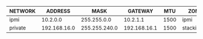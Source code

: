 | <sub>NETWORK</sub> | <sub>ADDRESS</sub> | <sub>MASK</sub> | <sub>GATEWAY</sub> | <sub>MTU</sub> | <sub>ZONE</sub> | <sub>DNS</sub> | <sub>PXE</sub> |
| ------- | ------- | ---- | ------- | --- | ---- | --- | --- |
| <sub>ipmi</sub> | <sub>10.2.0.0</sub> | <sub>255.255.0.0</sub> | <sub>10.2.1.1</sub> | <sub>1500</sub> | <sub>ipmi</sub> | <sub>True</sub> | <sub>False</sub> |
| <sub>private</sub> | <sub>192.168.16.0</sub> | <sub>255.255.240.0</sub> | <sub>192.168.16.1</sub> | <sub>1500</sub> | <sub>stacki.com</sub> | <sub>False</sub> | <sub>True</sub> |
